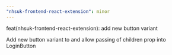 ```yaml
---
"nhsuk-frontend-react-extension": minor
---
```


feat(nhsuk-frontend-react-extension): add new button variant

Add new button variant to and allow passing of children prop into LoginButton
